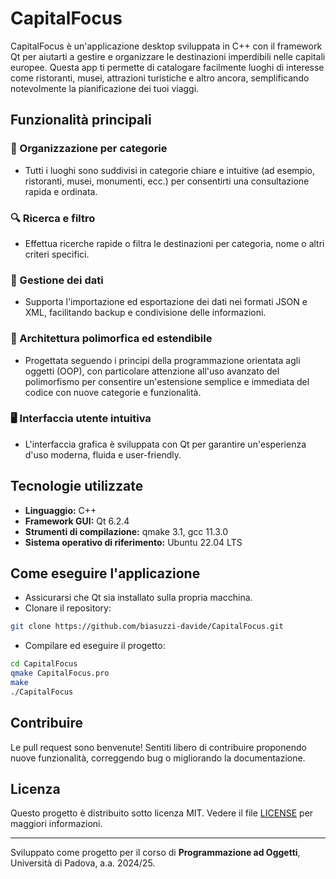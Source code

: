 # CapitalFocus

CapitalFocus è un'applicazione desktop sviluppata in C++ con il framework Qt per aiutarti a gestire e organizzare le destinazioni imperdibili nelle capitali europee. Questa app ti permette di catalogare facilmente luoghi di interesse come ristoranti, musei, attrazioni turistiche e altro ancora, semplificando notevolmente la pianificazione dei tuoi viaggi.

## Funzionalità principali

### 🎯 Organizzazione per categorie

* Tutti i luoghi sono suddivisi in categorie chiare e intuitive (ad esempio, ristoranti, musei, monumenti, ecc.) per consentirti una consultazione rapida e ordinata.

### 🔍 Ricerca e filtro

* Effettua ricerche rapide o filtra le destinazioni per categoria, nome o altri criteri specifici.

### 📂 Gestione dei dati

* Supporta l'importazione ed esportazione dei dati nei formati JSON e XML, facilitando backup e condivisione delle informazioni.

### 📐 Architettura polimorfica ed estendibile

* Progettata seguendo i principi della programmazione orientata agli oggetti (OOP), con particolare attenzione all'uso avanzato del polimorfismo per consentire un'estensione semplice e immediata del codice con nuove categorie e funzionalità.

### 🖥️ Interfaccia utente intuitiva

* L'interfaccia grafica è sviluppata con Qt per garantire un'esperienza d'uso moderna, fluida e user-friendly.

## Tecnologie utilizzate

* **Linguaggio:** C++
* **Framework GUI:** Qt 6.2.4
* **Strumenti di compilazione:** qmake 3.1, gcc 11.3.0
* **Sistema operativo di riferimento:** Ubuntu 22.04 LTS

## Come eseguire l'applicazione

* Assicurarsi che Qt sia installato sulla propria macchina.
* Clonare il repository:

```bash
git clone https://github.com/biasuzzi-davide/CapitalFocus.git
```

* Compilare ed eseguire il progetto:

```bash
cd CapitalFocus
qmake CapitalFocus.pro
make
./CapitalFocus
```

## Contribuire

Le pull request sono benvenute! Sentiti libero di contribuire proponendo nuove funzionalità, correggendo bug o migliorando la documentazione.

## Licenza

Questo progetto è distribuito sotto licenza MIT. Vedere il file [LICENSE](LICENSE) per maggiori informazioni.

---

Sviluppato come progetto per il corso di **Programmazione ad Oggetti**, Università di Padova, a.a. 2024/25.
